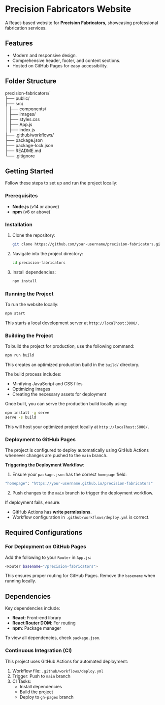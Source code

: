 # Precision Fabricators Website

A React-based website for **Precision Fabricators**, showcasing professional fabrication services.

## Features

- Modern and responsive design.
- Comprehensive header, footer, and content sections.
- Hosted on GitHub Pages for easy accessibility.

## Folder Structure
precision-fabricators/ </br>
├── public/                </br>
├── src/                   </br>
│   ├── components/        </br>
│   ├── images/            </br>
│   ├── styles.css         </br>
│   ├── App.js             </br>
│   ├── index.js           </br>
├── .github/workflows/     </br>
├── package.json           </br>
├── package-lock.json      </br>
├── README.md              </br>
└── .gitignore             </br>

## Getting Started
Follow these steps to set up and run the project locally:

### Prerequisites

- **Node.js** (v14 or above)
- **npm** (v6 or above)

### Installation

1. Clone the repository:

    ```bash
    git clone https://github.com/your-username/precision-fabricators.git
    ```

2. Navigate into the project directory:

    ```bash
    cd precision-fabricators
    ```

3. Install dependencies:

    ```bash
    npm install
    ```

### Running the Project

To run the website locally:

```bash
npm start
 ```
This starts a local development server at `http://localhost:3000/.`

### Building the Project
To build the project for production, use the following command:

```bash
npm run build
```
This creates an optimized production build in the `build/` directory.

The build process includes:

- Minifying JavaScript and CSS files
- Optimizing images
- Creating the necessary assets for deployment

Once built, you can serve the production build locally using:

```bash
npm install -g serve
serve -s build
```
This will host your optimized project locally at `http://localhost:5000/`.

### Deployment to GitHub Pages
The project is configured to deploy automatically using GitHub Actions whenever changes are pushed to the `main` branch.

**Triggering the Deployment Workflow**:
  1. Ensure your `package.json` has the correct `homepage` field:

```bash
"homepage": "https://your-username.github.io/precision-fabricators"
 ```
  2. Push changes to the `main` branch to trigger the deployment workflow.

If deployment fails, ensure:

- GitHub Actions has **write permissions**.
- Workflow configuration in `.github/workflows/deploy.yml` is correct.

## Required Configurations
### For Deployment on GitHub Pages
Add the following to your `Router` in `App.js`:

```bash
<Router basename="/precision-fabricators">
```
This ensures proper routing for GitHub Pages. Remove the `basename` when running locally.

## Dependencies
Key dependencies include:

- **React**: Front-end library
- **React Router DOM**: For routing
- **npm**: Package manager
  
To view all dependencies, check `package.json`.

### Continuous Integration (CI)
This project uses GitHub Actions for automated deployment:

  1. Workflow file: `.github/workflows/deploy.yml`
  2. Trigger: Push to `main` branch
  3. CI Tasks:
       - Install dependencies
       - Build the project
       - Deploy to `gh-pages` branch
